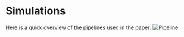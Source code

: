 # Simulations
Here is a quick overview of the pipelines used in the paper:
![Pipeline](Pipeline_Simulations_1.png?raw=true "Simulation pipeline")

